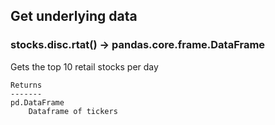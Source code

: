 ## Get underlying data 
### stocks.disc.rtat() -> pandas.core.frame.DataFrame

Gets the top 10 retail stocks per day

    Returns
    -------
    pd.DataFrame
        Dataframe of tickers
